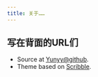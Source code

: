 ```yaml
---
title: 关于……
---
```


## 写在背面的URL们

- Source at [Yunyy@github](https://github.com/YunyyYY).
- Theme based on [Scribble](http://jekyllthemes.org/themes/scribble/).

